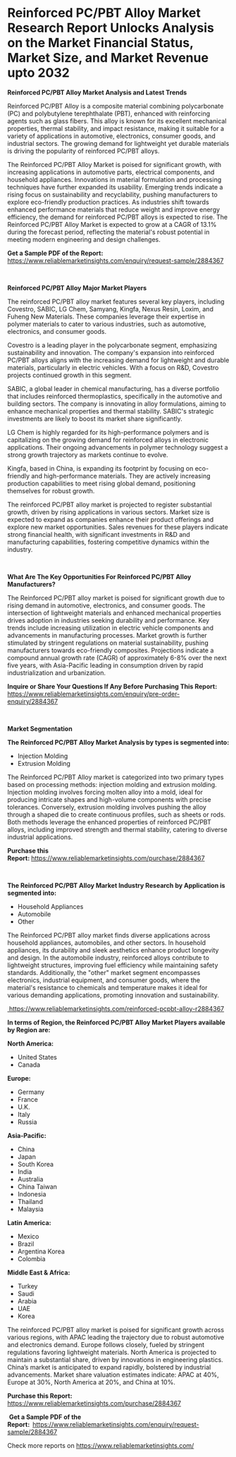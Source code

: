 <p><h1>Reinforced PC/PBT Alloy Market Research Report Unlocks Analysis on the Market Financial Status, Market Size, and Market Revenue upto 2032</h1></p><p><strong>Reinforced PC/PBT Alloy Market Analysis and Latest Trends</strong></p>
<p><p>Reinforced PC/PBT Alloy is a composite material combining polycarbonate (PC) and polybutylene terephthalate (PBT), enhanced with reinforcing agents such as glass fibers. This alloy is known for its excellent mechanical properties, thermal stability, and impact resistance, making it suitable for a variety of applications in automotive, electronics, consumer goods, and industrial sectors. The growing demand for lightweight yet durable materials is driving the popularity of reinforced PC/PBT alloys.</p><p>The Reinforced PC/PBT Alloy Market is poised for significant growth, with increasing applications in automotive parts, electrical components, and household appliances. Innovations in material formulation and processing techniques have further expanded its usability. Emerging trends indicate a rising focus on sustainability and recyclability, pushing manufacturers to explore eco-friendly production practices. As industries shift towards enhanced performance materials that reduce weight and improve energy efficiency, the demand for reinforced PC/PBT alloys is expected to rise. The Reinforced PC/PBT Alloy Market is expected to grow at a CAGR of 13.1% during the forecast period, reflecting the material's robust potential in meeting modern engineering and design challenges.</p></p>
<p><strong>Get a Sample PDF of the Report:&nbsp;</strong> <a href="https://www.reliablemarketinsights.com/enquiry/request-sample/2884367?utm_campaign=2102&utm_medium=2&utm_source=Github&utm_content=ia&utm_term=13032025&utm_id=reinforced-pcpbt-alloy">https://www.reliablemarketinsights.com/enquiry/request-sample/2884367</a></p>
<p>&nbsp;</p>
<p><strong>Reinforced PC/PBT Alloy Major Market Players</strong></p>
<p><p>The reinforced PC/PBT alloy market features several key players, including Covestro, SABIC, LG Chem, Samyang, Kingfa, Nexus Resin, Loxim, and Fuheng New Materials. These companies leverage their expertise in polymer materials to cater to various industries, such as automotive, electronics, and consumer goods.</p><p>Covestro is a leading player in the polycarbonate segment, emphasizing sustainability and innovation. The company's expansion into reinforced PC/PBT alloys aligns with the increasing demand for lightweight and durable materials, particularly in electric vehicles. With a focus on R&D, Covestro projects continued growth in this segment.</p><p>SABIC, a global leader in chemical manufacturing, has a diverse portfolio that includes reinforced thermoplastics, specifically in the automotive and building sectors. The company is innovating in alloy formulations, aiming to enhance mechanical properties and thermal stability. SABIC's strategic investments are likely to boost its market share significantly.</p><p>LG Chem is highly regarded for its high-performance polymers and is capitalizing on the growing demand for reinforced alloys in electronic applications. Their ongoing advancements in polymer technology suggest a strong growth trajectory as markets continue to evolve.</p><p>Kingfa, based in China, is expanding its footprint by focusing on eco-friendly and high-performance materials. They are actively increasing production capabilities to meet rising global demand, positioning themselves for robust growth.</p><p>The reinforced PC/PBT alloy market is projected to register substantial growth, driven by rising applications in various sectors. Market size is expected to expand as companies enhance their product offerings and explore new market opportunities. Sales revenues for these players indicate strong financial health, with significant investments in R&D and manufacturing capabilities, fostering competitive dynamics within the industry.</p></p>
<p>&nbsp;</p>
<p><strong>What Are The Key Opportunities For Reinforced PC/PBT Alloy Manufacturers?</strong></p>
<p><p>The Reinforced PC/PBT alloy market is poised for significant growth due to rising demand in automotive, electronics, and consumer goods. The intersection of lightweight materials and enhanced mechanical properties drives adoption in industries seeking durability and performance. Key trends include increasing utilization in electric vehicle components and advancements in manufacturing processes. Market growth is further stimulated by stringent regulations on material sustainability, pushing manufacturers towards eco-friendly composites. Projections indicate a compound annual growth rate (CAGR) of approximately 6-8% over the next five years, with Asia-Pacific leading in consumption driven by rapid industrialization and urbanization.</p></p>
<p><strong>Inquire or Share Your Questions If Any Before Purchasing This Report:</strong> <a href="https://www.reliablemarketinsights.com/enquiry/pre-order-enquiry/2884367?utm_campaign=2102&utm_medium=2&utm_source=Github&utm_content=ia&utm_term=13032025&utm_id=reinforced-pcpbt-alloy">https://www.reliablemarketinsights.com/enquiry/pre-order-enquiry/2884367</a></p>
<p>&nbsp;</p>
<p><strong>Market Segmentation</strong></p>
<p><strong>The Reinforced PC/PBT Alloy Market Analysis by types is segmented into:</strong></p>
<p><ul><li> Injection Molding</li><li>Extrusion Molding </li></ul></p>
<p><p>The Reinforced PC/PBT Alloy market is categorized into two primary types based on processing methods: injection molding and extrusion molding. Injection molding involves forcing molten alloy into a mold, ideal for producing intricate shapes and high-volume components with precise tolerances. Conversely, extrusion molding involves pushing the alloy through a shaped die to create continuous profiles, such as sheets or rods. Both methods leverage the enhanced properties of reinforced PC/PBT alloys, including improved strength and thermal stability, catering to diverse industrial applications.</p></p>
<p><strong>Purchase this Report:&nbsp;</strong><a href="https://www.reliablemarketinsights.com/purchase/2884367?utm_campaign=2102&utm_medium=2&utm_source=Github&utm_content=ia&utm_term=13032025&utm_id=reinforced-pcpbt-alloy">https://www.reliablemarketinsights.com/purchase/2884367</a></p>
<p>&nbsp;</p>
<p><strong>The Reinforced PC/PBT Alloy Market Industry Research by Application is segmented into:</strong></p>
<p><ul><li> Household Appliances</li><li>Automobile</li><li>Other </li></ul></p>
<p><p>The Reinforced PC/PBT alloy market finds diverse applications across household appliances, automobiles, and other sectors. In household appliances, its durability and sleek aesthetics enhance product longevity and design. In the automobile industry, reinforced alloys contribute to lightweight structures, improving fuel efficiency while maintaining safety standards. Additionally, the "other" market segment encompasses electronics, industrial equipment, and consumer goods, where the material's resistance to chemicals and temperature makes it ideal for various demanding applications, promoting innovation and sustainability.</p></p>
<p><a href="https://www.reliablemarketinsights.com/reinforced-pcpbt-alloy-r2884367?utm_campaign=2102&utm_medium=2&utm_source=Github&utm_content=ia&utm_term=13032025&utm_id=reinforced-pcpbt-alloy">&nbsp;https://www.reliablemarketinsights.com/reinforced-pcpbt-alloy-r2884367</a></p>
<p><strong>In terms of Region, the Reinforced PC/PBT Alloy Market Players available by Region are:</strong></p>
<p>
    <p> <strong> North America: </strong>
        <ul>
            <li>United States</li>
            <li>Canada</li>
        </ul>
        </p> 
    <p> <strong> Europe: </strong>
        <ul>
            <li>Germany</li>
            <li>France</li>
            <li>U.K.</li>
            <li>Italy</li>
            <li>Russia</li>
        </ul>
        </p> 
    <p> <strong> Asia-Pacific: </strong>
        <ul>
            <li>China</li>
            <li>Japan</li>
            <li>South Korea</li>
            <li>India</li>
            <li>Australia</li>
            <li>China Taiwan</li>
            <li>Indonesia</li>
            <li>Thailand</li>
            <li>Malaysia</li>
        </ul>
        </p> 
    <p> <strong> Latin America: </strong>
        <ul>
            <li>Mexico</li>
            <li>Brazil</li>
            <li>Argentina Korea</li>
            <li>Colombia</li>
        </ul>
        </p> 
    <p> <strong> Middle East & Africa: </strong>
        <ul>
            <li>Turkey</li>
            <li>Saudi</li>
            <li>Arabia</li>
            <li>UAE</li>
            <li>Korea</li>
        </ul>
    </p>
    </p>
<p><p>The reinforced PC/PBT alloy market is poised for significant growth across various regions, with APAC leading the trajectory due to robust automotive and electronics demand. Europe follows closely, fueled by stringent regulations favoring lightweight materials. North America is projected to maintain a substantial share, driven by innovations in engineering plastics. China’s market is anticipated to expand rapidly, bolstered by industrial advancements. Market share valuation estimates indicate: APAC at 40%, Europe at 30%, North America at 20%, and China at 10%.</p></p>
<p><strong>Purchase this Report: </strong><a href="https://www.reliablemarketinsights.com/purchase/2884367?utm_campaign=2102&utm_medium=2&utm_source=Github&utm_content=ia&utm_term=13032025&utm_id=reinforced-pcpbt-alloy">https://www.reliablemarketinsights.com/purchase/2884367</a></p>
<p>&nbsp;<strong>Get a Sample PDF of the Report:&nbsp;&nbsp;</strong><a href="https://www.reliablemarketinsights.com/enquiry/request-sample/2884367?utm_campaign=2102&utm_medium=2&utm_source=Github&utm_content=ia&utm_term=13032025&utm_id=reinforced-pcpbt-alloy">https://www.reliablemarketinsights.com/enquiry/request-sample/2884367</a></p>
<p><strong></strong></p>
<p>Check more reports on <a href="https://www.reliablemarketinsights.com/?utm_campaign=2102&utm_medium=2&utm_source=Github&utm_content=ia&utm_term=13032025&utm_id=reinforced-pcpbt-alloy">https://www.reliablemarketinsights.com/</a></p>